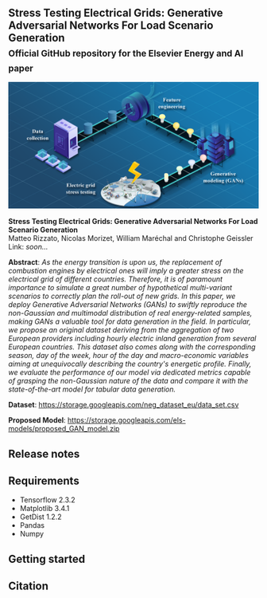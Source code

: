 ## Stress Testing Electrical Grids: Generative Adversarial Networks For Load Scenario Generation<br><sub>Official GitHub repository for the Elsevier Energy and AI paper</sub>

![Graphical abstract](https://github.com/Advestis/els_paper/blob/master/graphical_abstract.png)

**Stress Testing Electrical Grids: Generative Adversarial Networks For Load Scenario Generation**<br>
Matteo Rizzato, Nicolas Morizet, William Maréchal and Christophe Geissler<br>
Link: *soon...*<br>

**Abstract**: *As the energy transition is upon us, the replacement of combustion engines by electrical ones will imply a greater stress on the electrical grid of different countries. Therefore, it is of paramount importance to simulate a great number of hypothetical multi-variant scenarios to correctly plan the roll-out of new grids. In this paper, we deploy Generative Adversarial Networks (GANs) to swiftly reproduce the non-Gaussian and multimodal distribution of real energy-related samples, making GANs a valuable tool for data generation in the field. In particular, we propose an original dataset deriving from the aggregation of two European providers including hourly electric inland generation from several European countries. This dataset also comes along with the corresponding season, day of the week, hour of the day and macro-economic variables aiming at unequivocally describing the country's energetic profile. Finally, we evaluate the performance of our model via dedicated metrics capable of grasping the non-Gaussian nature of the data and compare it with the state-of-the-art model for tabular data generation.*

**Dataset**: https://storage.googleapis.com/neg_dataset_eu/data_set.csv

**Proposed Model**: https://storage.googleapis.com/els-models/proposed_GAN_model.zip

## Release notes

## Requirements
- Tensorflow 2.3.2
- Matplotlib 3.4.1
- GetDist 1.2.2
- Pandas
- Numpy

## Getting started

## Citation
